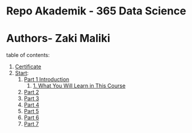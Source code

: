# Repo Akademik - 365 Data Science
# Authors- Zaki Maliki
table of contents:

1. [Certificate](certificate/)
2. [Start](start/):
    1.  [Part 1 Introduction](https://github.com/zakimaliki/365DataScience/tree/master/start/part1%20introduction)
        1.  [1. What You Will Learn in This Course](https://github.com/zakimaliki/365DataScience/tree/master/start/part1%5Bintroduction%5D/1.%20What%20You%20Will%20Learn%20in%20This%20Course])
    2.  [Part 2](https://github.com/zakimaliki/365DataScience/tree/master/start/part2)
    3.  [Part 3](https://github.com/zakimaliki/365DataScience/tree/master/start/part3)
    4.  [Part 4](https://github.com/zakimaliki/365DataScience/tree/master/start/part4)
    5.  [Part 5](https://github.com/zakimaliki/365DataScience/tree/master/start/part5)
    6.  [Part 6](https://github.com/zakimaliki/365DataScience/tree/master/start/part6)
    7.  [Part 7](https://github.com/zakimaliki/365DataScience/tree/master/start/part7)

